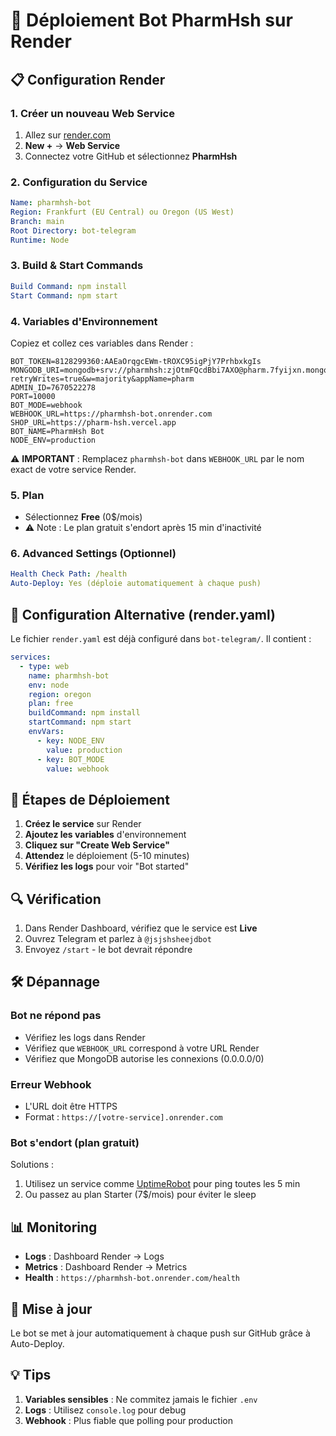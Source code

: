 # 🚀 Déploiement Bot PharmHsh sur Render

## 📋 Configuration Render

### 1. Créer un nouveau Web Service

1. Allez sur [render.com](https://render.com)
2. **New +** → **Web Service**
3. Connectez votre GitHub et sélectionnez **PharmHsh**

### 2. Configuration du Service

```yaml
Name: pharmhsh-bot
Region: Frankfurt (EU Central) ou Oregon (US West)
Branch: main
Root Directory: bot-telegram
Runtime: Node
```

### 3. Build & Start Commands

```yaml
Build Command: npm install
Start Command: npm start
```

### 4. Variables d'Environnement

Copiez et collez ces variables dans Render :

```env
BOT_TOKEN=8128299360:AAEaOrqgcEWm-tROXC95igPjY7PrhbxkgIs
MONGODB_URI=mongodb+srv://pharmhsh:zjOtmFQcdBbi7AXO@pharm.7fyijxn.mongodb.net/pharmhsh_bot?retryWrites=true&w=majority&appName=pharm
ADMIN_ID=7670522278
PORT=10000
BOT_MODE=webhook
WEBHOOK_URL=https://pharmhsh-bot.onrender.com
SHOP_URL=https://pharm-hsh.vercel.app
BOT_NAME=PharmHsh Bot
NODE_ENV=production
```

⚠️ **IMPORTANT** : Remplacez `pharmhsh-bot` dans `WEBHOOK_URL` par le nom exact de votre service Render.

### 5. Plan

- Sélectionnez **Free** (0$/mois)
- ⚠️ Note : Le plan gratuit s'endort après 15 min d'inactivité

### 6. Advanced Settings (Optionnel)

```yaml
Health Check Path: /health
Auto-Deploy: Yes (déploie automatiquement à chaque push)
```

## 🔧 Configuration Alternative (render.yaml)

Le fichier `render.yaml` est déjà configuré dans `bot-telegram/`. Il contient :

```yaml
services:
  - type: web
    name: pharmhsh-bot
    env: node
    region: oregon
    plan: free
    buildCommand: npm install
    startCommand: npm start
    envVars:
      - key: NODE_ENV
        value: production
      - key: BOT_MODE
        value: webhook
```

## 📝 Étapes de Déploiement

1. **Créez le service** sur Render
2. **Ajoutez les variables** d'environnement
3. **Cliquez sur "Create Web Service"**
4. **Attendez** le déploiement (5-10 minutes)
5. **Vérifiez les logs** pour voir "Bot started"

## 🔍 Vérification

1. Dans Render Dashboard, vérifiez que le service est **Live**
2. Ouvrez Telegram et parlez à `@jsjshsheejdbot`
3. Envoyez `/start` - le bot devrait répondre

## 🛠️ Dépannage

### Bot ne répond pas
- Vérifiez les logs dans Render
- Vérifiez que `WEBHOOK_URL` correspond à votre URL Render
- Vérifiez que MongoDB autorise les connexions (0.0.0.0/0)

### Erreur Webhook
- L'URL doit être HTTPS
- Format : `https://[votre-service].onrender.com`

### Bot s'endort (plan gratuit)
Solutions :
1. Utilisez un service comme [UptimeRobot](https://uptimerobot.com) pour ping toutes les 5 min
2. Ou passez au plan Starter (7$/mois) pour éviter le sleep

## 📊 Monitoring

- **Logs** : Dashboard Render → Logs
- **Metrics** : Dashboard Render → Metrics
- **Health** : `https://pharmhsh-bot.onrender.com/health`

## 🔄 Mise à jour

Le bot se met à jour automatiquement à chaque push sur GitHub grâce à Auto-Deploy.

## 💡 Tips

1. **Variables sensibles** : Ne commitez jamais le fichier `.env`
2. **Logs** : Utilisez `console.log` pour debug
3. **Webhook** : Plus fiable que polling pour production